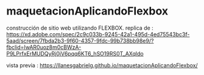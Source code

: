 # maquetacionAplicandoFlexbox
construcción de sitio web utilizando FLEXBOX. replica de : https://xd.adobe.com/spec/2c9c033b-9245-42a1-495d-4ed75543bc3f-5aad/screen/7fbda2b3-9f60-4357-9fdc-99b738bb98e9/?fbclid=IwAR0uoz8m0cBWzA-P9LPrfxErMUDQyRj0jV6pqq6KT6_hSO19RS0T_AXqldo

vista previa : https://llanesgabrielg.github.io/maquetacionAplicandoFlexbox/
